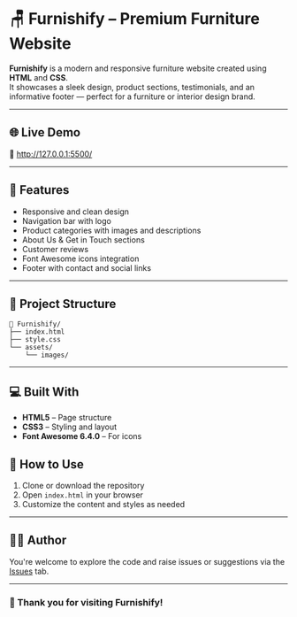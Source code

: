 
# 🪑 Furnishify – Premium Furniture Website

**Furnishify** is a modern and responsive furniture website created using **HTML** and **CSS**.  
It showcases a sleek design, product sections, testimonials, and an informative footer — perfect for a furniture or interior design brand.

---

## 🌐 Live Demo

🔗 http://127.0.0.1:5500/


---

## 🌟 Features

- Responsive and clean design
- Navigation bar with logo
- Product categories with images and descriptions
- About Us & Get in Touch sections
- Customer reviews
- Font Awesome icons integration
- Footer with contact and social links

---

## 🧩 Project Structure

```
📁 Furnishify/
├── index.html
├── style.css
└── assets/
    └── images/
```

---

## 💻 Built With

- **HTML5** – Page structure  
- **CSS3** – Styling and layout  
- **Font Awesome 6.4.0** – For icons



## 🚀 How to Use

1. Clone or download the repository  
2. Open `index.html` in your browser  
3. Customize the content and styles as needed  

---

## 🧑‍💻 Author
  
You're welcome to explore the code and raise issues or suggestions via the [Issues](../../issues) tab.  

---

### 💛 Thank you for visiting Furnishify!
